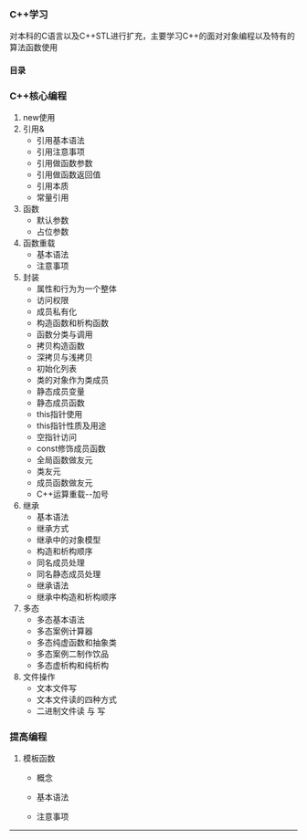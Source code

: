 ### C++学习
对本科的C语言以及C++STL进行扩充，主要学习C++的面对对象编程以及特有的算法函数使用
#### 目录

### C++核心编程

1. new使用
2. 引用&
   * 引用基本语法
   * 引用注意事项
   * 引用做函数参数
   * 引用做函数返回值
   * 引用本质
   * 常量引用
3. 函数
   * 默认参数
   * 占位参数
4. 函数重载
   * 基本语法
   * 注意事项
5. 封装
   * 属性和行为为一个整体
   * 访问权限
   * 成员私有化
   * 构造函数和析构函数
   * 函数分类与调用
   * 拷贝构造函数
   * 深拷贝与浅拷贝
   * 初始化列表
   * 类的对象作为类成员
   * 静态成员变量
   * 静态成员函数
   * this指针使用
   * this指针性质及用途
   * 空指针访问
   * const修饰成员函数
   * 全局函数做友元
   * 类友元
   * 成员函数做友元
   * C++运算重载--加号
6. 继承
   * 基本语法
   * 继承方式
   * 继承中的对象模型
   * 构造和析构顺序
   * 同名成员处理
   * 同名静态成员处理
   * 继承语法
   * 继承中构造和析构顺序
7. 多态
   * 多态基本语法
   * 多态案例计算器
   * 多态纯虚函数和抽象类
   * 多态案例二制作饮品
   * 多态虚析构和纯析构
8. 文件操作
   * 文本文件写
   * 文本文件读的四种方式
   * 二进制文件读 与 写

###  提高编程

1. 模板函数

   * 概念

   * 基本语法
   * 注意事项





****
